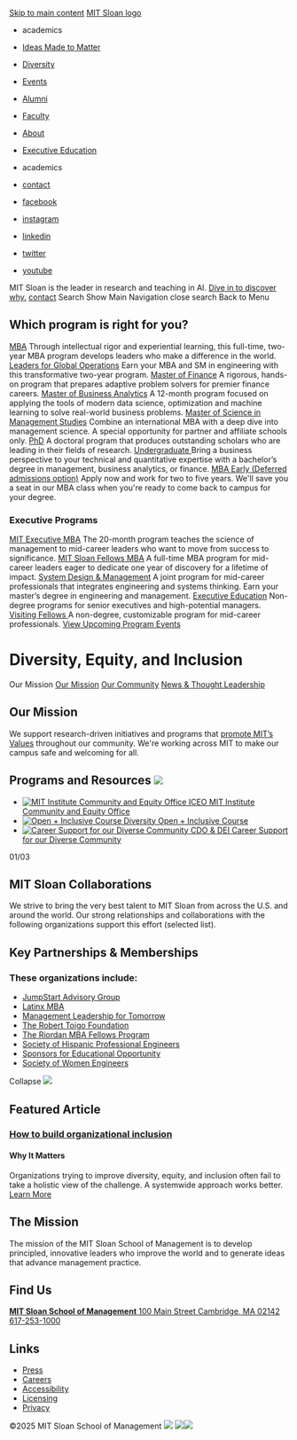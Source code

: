 [Skip to main content](https://mitsloan.mit.edu/diversity/<#main-content>)
[MIT Sloan logo](https://mitsloan.mit.edu/diversity/</> "MIT Sloan")
  * academics
  * [Ideas Made to Matter](https://mitsloan.mit.edu/diversity/</ideas-made-to-matter>)
  * [Diversity](https://mitsloan.mit.edu/diversity/</diversity/our-mission>)
  * [Events](https://mitsloan.mit.edu/diversity/</events>)
  * [Alumni](https://mitsloan.mit.edu/diversity/</alumni>)
  * [Faculty](https://mitsloan.mit.edu/diversity/</faculty/faculty-directory>)
  * [About](https://mitsloan.mit.edu/diversity/</about/why-mit-sloan>)
  * [Executive Education](https://mitsloan.mit.edu/diversity/<https:/exec.mit.edu/s/>)
  * academics
  * [contact](https://mitsloan.mit.edu/diversity/</about/staff-directory>)


  * [facebook](https://mitsloan.mit.edu/diversity/<https:/www.facebook.com/MITSloan>)
  * [instagram](https://mitsloan.mit.edu/diversity/<https:/www.instagram.com/mitsloan/>)
  * [linkedin](https://mitsloan.mit.edu/diversity/<https:/www.linkedin.com/company/mit-sloan-school-of-management>)
  * [twitter](https://mitsloan.mit.edu/diversity/<https:/twitter.com/mitsloan>)
  * [youtube](https://mitsloan.mit.edu/diversity/<https:/www.youtube.com/user/MITSloan>)

[](https://mitsloan.mit.edu/diversity/<https:/mit.edu> "Massachusetts Institute of Technology")
MIT Sloan is the leader in research and teaching in AI. [Dive in to discover why.](https://mitsloan.mit.edu/diversity/</about/artificial-intelligence-mit-sloan>)
[contact](https://mitsloan.mit.edu/diversity/</about/staff-directory>)
Search Show Main Navigation
close search
Back to Menu
## Which program is right for you?
[MBA](https://mitsloan.mit.edu/diversity/</mba/introduce-yourself>)
Through intellectual rigor and experiential learning, this full-time, two-year MBA program develops leaders who make a difference in the world.
[Leaders for Global Operations](https://mitsloan.mit.edu/diversity/<https:/lgo.mit.edu/>)
Earn your MBA and SM in engineering with this transformative two-year program. 
[Master of Finance](https://mitsloan.mit.edu/diversity/</mfin/introduce-yourself>)
A rigorous, hands-on program that prepares adaptive problem solvers for premier finance careers.
[Master of Business Analytics](https://mitsloan.mit.edu/diversity/</master-of-business-analytics/introduce-yourself>)
A 12-month program focused on applying the tools of modern data science, optimization and machine learning to solve real-world business problems.
[Master of Science in Management Studies](https://mitsloan.mit.edu/diversity/</msms/master-science-management-studies/explore-program>)
Combine an international MBA with a deep dive into management science. A special opportunity for partner and affiliate schools only.
[PhD](https://mitsloan.mit.edu/diversity/</programs/phd/explore-program>)
A doctoral program that produces outstanding scholars who are leading in their fields of research.
[Undergraduate ](https://mitsloan.mit.edu/diversity/</programs/undergraduate/overview>)
Bring a business perspective to your technical and quantitative expertise with a bachelor’s degree in management, business analytics, or finance.
[MBA Early (Deferred admissions option)](https://mitsloan.mit.edu/diversity/</mba/deferred-admission>)
Apply now and work for two to five years. We'll save you a seat in our MBA class when you're ready to come back to campus for your degree.
###  **Executive** Programs
[MIT Executive MBA](https://mitsloan.mit.edu/diversity/</emba/introduce-yourself>)
The 20-month program teaches the science of management to mid-career leaders who want to move from success to significance.
[MIT Sloan Fellows MBA](https://mitsloan.mit.edu/diversity/</mit-sloan-fellows-mba-program/introduce-yourself>)
A full-time MBA program for mid-career leaders eager to dedicate one year of discovery for a lifetime of impact.
[System Design & Management](https://mitsloan.mit.edu/diversity/<https:/sdm.mit.edu/>)
A joint program for mid-career professionals that integrates engineering and systems thinking. Earn your master’s degree in engineering and management.
[Executive Education](https://mitsloan.mit.edu/diversity/<https:/executive.mit.edu/>)
Non-degree programs for senior executives and high-potential managers.
[Visiting Fellows ](https://mitsloan.mit.edu/diversity/</visiting-fellows>)
A non-degree, customizable program for mid-career professionals.
[View Upcoming Program Events](https://mitsloan.mit.edu/diversity/</events?f%5B0%5D=events_audience%3A1802>)
# Diversity, Equity, and Inclusion
Our Mission [Our Mission](https://mitsloan.mit.edu/diversity/</diversity/our-mission>) [Our Community](https://mitsloan.mit.edu/diversity/</diversity/our-community>) [News & Thought Leadership](https://mitsloan.mit.edu/diversity/</diversity/news-thought-leadership>)
## **Our Mission**
We support research-driven initiatives and programs that [promote MIT’s Values](https://mitsloan.mit.edu/diversity/<https:/www.mit.edu/values/>) throughout our community. We're working across MIT to make our campus safe and welcoming for all. 
## Programs and Resources [ ![](https://mitsloan.mit.edu/themes/custom/mitsloan/img/anchorlink-icon.png) ](https://mitsloan.mit.edu/diversity/<#programs-and-resources>)
  * [ ![MIT Institute Community and Equity Office](https://mitsloan.mit.edu/sites/default/files/styles/grid_mobile/public/2023-11/Screenshot%202023-11-28%20at%202.02.55%20PM.png?h=8876c8b5&itok=YF61yWzV) ICEO MIT Institute Community and Equity Office](https://mitsloan.mit.edu/diversity/<https:/diversity.mit.edu/> "MIT Institute Community and Equity Office")
  * [ ![Open + Inclusive Course](https://mitsloan.mit.edu/sites/default/files/styles/grid_mobile/public/2020-11/community-support.jpg?h=f4c74204&itok=MjHHKzop) Diversity Open + Inclusive Course](https://mitsloan.mit.edu/diversity/</diversity/open-inclusive-course> "Open + Inclusive Course")
  * [ ![Career Support for our Diverse Community](https://mitsloan.mit.edu/sites/default/files/styles/grid_mobile/public/2021-06/university-inclusivity_1.jpg?h=1b2a51f7&itok=SmfAz7ze) CDO & DEI Career Support for our Diverse Community](https://mitsloan.mit.edu/diversity/<https:/cdo.mit.edu/diversity-equity-inclusion/> "Career Support for our Diverse Community")


01/03
## MIT Sloan Collaborations
We strive to bring the very best talent to MIT Sloan from across the U.S. and around the world. Our strong relationships and collaborations with the following organizations support this effort (selected list). 
## Key Partnerships & Memberships
###  These organizations include: 
  * [JumpStart Advisory Group](https://mitsloan.mit.edu/diversity/<https:/www.jumpstartadvisorygroup.com/>)
  * [Latinx MBA](https://mitsloan.mit.edu/diversity/<https:/www.latinxmba.org/about>)
  * [Management Leadership for Tomorrow](https://mitsloan.mit.edu/diversity/<https:/mlt.org/>)
  * [The Robert Toigo Foundation](https://mitsloan.mit.edu/diversity/<http:/www.toigofoundation.org/>)
  * [The Riordan MBA Fellows Program](https://mitsloan.mit.edu/diversity/<https:/www.anderson.ucla.edu/specialized-academic-programs/riordan-programs/riordan-mba-fellows-program>)
  * [Society of Hispanic Professional Engineers](https://mitsloan.mit.edu/diversity/<http:/www.shpe.org/>)
  * [Sponsors for Educational Opportunity](https://mitsloan.mit.edu/diversity/<https:/www.seo-usa.org/>)
  * [Society of Women Engineers](https://mitsloan.mit.edu/diversity/<https:/swe.mit.edu/>)


Collapse
[ ![](https://mitsloan.mit.edu/sites/default/files/styles/one_up/public/2021-09/inclusion_1.png?h=3f6d68f6&itok=YK5gpOGm) ](https://mitsloan.mit.edu/diversity/</ideas-made-to-matter/how-were-building-a-more-inclusive-organization> "Learn More")
## Featured **Article**
###  [How to build organizational inclusion ](https://mitsloan.mit.edu/diversity/</ideas-made-to-matter/how-were-building-a-more-inclusive-organization>)
#### Why It Matters
Organizations trying to improve diversity, equity, and inclusion often fail to take a holistic view of the challenge. A systemwide approach works better.
[Learn More](https://mitsloan.mit.edu/diversity/</ideas-made-to-matter/how-were-building-a-more-inclusive-organization>)
## The Mission
The mission of the MIT Sloan School of Management is to develop principled, innovative leaders who improve the world and to generate ideas that advance management practice.
## Find Us
[ **MIT Sloan School of Management** 100 Main Street Cambridge, MA 02142 ](https://mitsloan.mit.edu/diversity/<https:/www.google.com/maps/place/MIT+Sloan+School+of+Management/@42.3610109,-71.085189,17z/data=!3m1!4b1!4m5!3m4!1s0x89e370a66efa6057:0x9bcd706c8ad3aa7a!8m2!3d42.361007!4d-71.082995> "Map of MIT Campus - Opens in new window") [617-253-1000](https://mitsloan.mit.edu/diversity/<tel:617-253-1000> "Call 617-253-1000")
## Links
  * [Press](https://mitsloan.mit.edu/diversity/</press/find-experts>)
  * [Careers](https://mitsloan.mit.edu/diversity/</work-mit-sloan>)
  * [Accessibility](https://mitsloan.mit.edu/diversity/<https:/accessibility.mit.edu/>)
  * [Licensing](https://mitsloan.mit.edu/diversity/</licensing>)
  * [Privacy](https://mitsloan.mit.edu/diversity/</privacy>)


[](https://mitsloan.mit.edu/diversity/<https:/www.facebook.com/MITSloan> "Find us on Facebook") [](https://mitsloan.mit.edu/diversity/<https:/twitter.com/mitsloan> "Find us on X") [](https://mitsloan.mit.edu/diversity/<https:/www.youtube.com/user/MITSloan> "Find us on YouTube") [](https://mitsloan.mit.edu/diversity/<https:/www.instagram.com/mitsloan/> "Find us on Instagram") [](https://mitsloan.mit.edu/diversity/<https:/www.linkedin.com/company/mit-sloan-school-of-management> "Find us on LinkedIn") ©2025 MIT Sloan School of Management
![](https://bat.bing.com/action/0?ti=187098830&Ver=2&mid=702d5339-e5f8-4a07-bb85-16c4740b7a58&bo=1&sid=5b4d4610e32111ef8eac5fa754cf11ce&vid=5b4d6200e32111efb6349f5cc2356ab2&vids=1&msclkid=N&pi=918639831&lg=en-US&sw=1080&sh=600&sc=30&tl=Our%20Mission%20%7C%20Diversity%20%7C%20MIT%20Sloan&p=https%3A%2F%2Fmitsloan.mit.edu%2Fdiversity%2Four-mission&r=&lt=256&evt=pageLoad&sv=1&cdb=AQAQ&rn=448830)
![](https://t.co/i/adsct?bci=3&dv=America%2FNew_York%26en-US%26Google%20Inc.%26MacIntel%26127%261080%26600%268%2630%261080%26600%260%26na&eci=2&event_id=c26fae99-8c57-43f9-b7ff-c8a5c8dc8628&events=%5B%5B%22pageview%22%2C%7B%7D%5D%5D&integration=advertiser&p_id=Twitter&p_user_id=0&pl_id=967f63ab-be49-4de8-9d6c-d76567c0fff0&tw_document_href=https%3A%2F%2Fmitsloan.mit.edu%2Fdiversity%2Four-mission&tw_iframe_status=0&tw_order_quantity=0&tw_sale_amount=0&txn_id=o193x&type=javascript&version=2.3.31)![](https://analytics.twitter.com/i/adsct?bci=3&dv=America%2FNew_York%26en-US%26Google%20Inc.%26MacIntel%26127%261080%26600%268%2630%261080%26600%260%26na&eci=2&event_id=c26fae99-8c57-43f9-b7ff-c8a5c8dc8628&events=%5B%5B%22pageview%22%2C%7B%7D%5D%5D&integration=advertiser&p_id=Twitter&p_user_id=0&pl_id=967f63ab-be49-4de8-9d6c-d76567c0fff0&tw_document_href=https%3A%2F%2Fmitsloan.mit.edu%2Fdiversity%2Four-mission&tw_iframe_status=0&tw_order_quantity=0&tw_sale_amount=0&txn_id=o193x&type=javascript&version=2.3.31)
